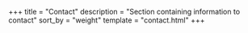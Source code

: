 +++
title = "Contact"
description = "Section containing information to contact"
sort_by = "weight"
template = "contact.html"
+++